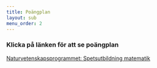 ```yaml
---
title: Poängplan
layout: sub
menu_order: 2
---
```


### Klicka på länken för att se poängplan

[Naturvetenskapsprogrammet: Spetsutbildning matematik](/assets/poängplanmaspets.pdf)

